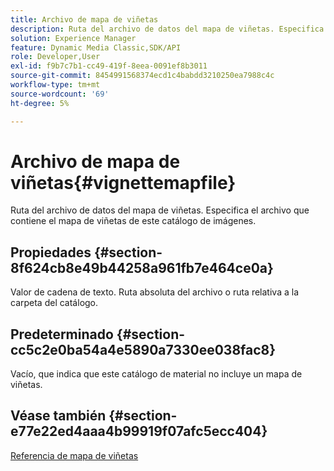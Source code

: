```yaml
---
title: Archivo de mapa de viñetas
description: Ruta del archivo de datos del mapa de viñetas. Especifica el archivo que contiene el mapa de viñetas de este catálogo de imágenes.
solution: Experience Manager
feature: Dynamic Media Classic,SDK/API
role: Developer,User
exl-id: f9b7c7b1-cc49-419f-8eea-0091ef8b3011
source-git-commit: 8454991568374ecd1c4babdd3210250ea7988c4c
workflow-type: tm+mt
source-wordcount: '69'
ht-degree: 5%

---
```


# Archivo de mapa de viñetas{#vignettemapfile}

Ruta del archivo de datos del mapa de viñetas. Especifica el archivo que contiene el mapa de viñetas de este catálogo de imágenes.

## Propiedades {#section-8f624cb8e49b44258a961fb7e464ce0a}

Valor de cadena de texto. Ruta absoluta del archivo o ruta relativa a la carpeta del catálogo.

## Predeterminado {#section-cc5c2e0ba54a4e5890a7330ee038fac8}

Vacío, que indica que este catálogo de material no incluye un mapa de viñetas.

## Véase también {#section-e77e22ed4aaa4b99919f07afc5ecc404}

[Referencia de mapa de viñetas](../../../../../ir-api/material-cat/image-rendering-api-ref/c-ir-material-catalog/c-ir-vignette-map-reference/c-ir-vignette-map-reference.md#concept-f9486269f2b04d4cb6750f3af7bf0eb7)
